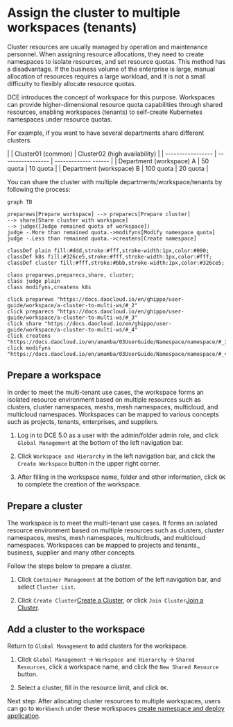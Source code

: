 # Assign the cluster to multiple workspaces (tenants)

Cluster resources are usually managed by operation and maintenance personnel. When assigning resource allocations, they need to create namespaces to isolate resources, and set resource quotas.
This method has a disadvantage. If the business volume of the enterprise is large, manual allocation of resources requires a large workload, and it is not a small difficulty to flexibly allocate resource quotas.

DCE introduces the concept of workspace for this purpose. Workspaces can provide higher-dimensional resource quota capabilities through shared resources, enabling workspaces (tenants) to self-create Kubernetes namespaces under resource quotas.

For example, if you want to have several departments share different clusters.

| | Cluster01 (common) | Cluster02 (high availability) |
| ----------------- | ----------------- | ------------- ------ |
| Department (workspace) A | 50 quota | 10 quota |
| Department (workspace) B | 100 quota | 20 quota |

You can share the cluster with multiple departments/workspace/tenants by following the process:

```mermaid
graph TB

preparews[Prepare workspace] --> preparecs[Prepare cluster]
--> share[Share cluster with workspace]
--> judge([Judge remained quota of workspace])
judge -.More than remained quota.->modifyns[Modify namespace quota]
judge -.Less than remained quota.->createns[Create namespace]

classDef plain fill:#ddd,stroke:#fff,stroke-width:1px,color:#000;
classDef k8s fill:#326ce5,stroke:#fff,stroke-width:1px,color:#fff;
classDef cluster fill:#fff,stroke:#bbb,stroke-width:1px,color:#326ce5;

class preparews,preparecs,share, cluster;
class judge plain
class modifyns,createns k8s

click preparews "https://docs.daocloud.io/en/ghippo/user-guide/workspace/a-cluster-to-multi-ws/#_2"
click preparecs "https://docs.daocloud.io/en/ghippo/user-guide/workspace/a-cluster-to-multi-ws/#_3"
click share "https://docs.daocloud.io/en/ghippo/user-guide/workspace/a-cluster-to-multi-ws/#_4"
click createns "https://docs.daocloud.io/en/amamba/03UserGuide/Namespace/namespace/#_3"
click modifyns "https://docs.daocloud.io/en/amamba/03UserGuide/Namespace/namespace/#_4"
```

## Prepare a workspace

In order to meet the multi-tenant  use cases, the workspace forms an isolated resource environment based on multiple resources such as clusters, cluster namespaces, meshs, mesh namespaces, multicloud, and multicloud namespaces.
Workspaces can be mapped to various concepts such as projects, tenants, enterprises, and suppliers.

1. Log in to DCE 5.0 as a user with the admin/folder admin role, and click `Global Management` at the bottom of the left navigation bar.

    

1. Click `Workspace and Hierarchy` in the left navigation bar, and click the `Create Workspace` button in the upper right corner.

    

1. After filling in the workspace name, folder and other information, click `OK` to complete the creation of the workspace.

    

## Prepare a cluster

The workspace is to meet the multi-tenant  use cases. It forms an isolated resource environment based on multiple resources such as clusters, cluster namespaces, meshs, mesh namespaces, multiclouds, and multicloud namespaces. Workspaces can be mapped to projects and tenants., business, supplier and many other concepts.

Follow the steps below to prepare a cluster.

1. Click `Container Management` at the bottom of the left navigation bar, and select `Cluster List`.

    

1. Click `Create Cluster`[Create a Cluster](../../../kpanda/user-guide/clusters/create-cluster.md), or click `Join Cluster`[Join a Cluster](../../../kpanda/user-guide/clusters/integrate-cluster.md).

## Add a cluster to the workspace

Return to `Global Management` to add clusters for the workspace.

1. Click `Global Management` -> `Workspace and Hierarchy` -> `Shared Resources`, click a workspace name, and click the `New Shared Resource` button.

    

1. Select a cluster, fill in the resource limit, and click `OK`.

    

Next step: After allocating cluster resources to multiple workspaces, users can go to `Workbench` under these workspaces [create namespace and deploy application](../../../amamba/user-guide/namespace/namespace.md).
